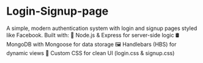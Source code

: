 # Login-Signup-page
A simple, modern authentication system with login and signup pages styled like Facebook. Built with:  🧠 Node.js &amp; Express for server-side logic  🛢️ MongoDB with Mongoose for data storage  🖼️ Handlebars (HBS) for dynamic views  🎨 Custom CSS for clean UI (login.css &amp; signup.css)
